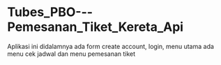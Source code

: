 # Tubes_PBO---Pemesanan_Tiket_Kereta_Api
Aplikasi ini didalamnya ada form create account, login, menu utama ada menu cek jadwal dan menu pemesanan tiket
